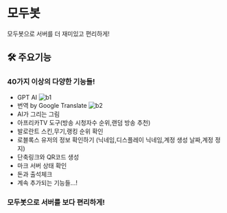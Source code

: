 # 모두봇
모두봇으로 서버를 더 재미있고 편리하게!

## 🛠️ 주요기능  
### 40가지 이상의 다양한 기능들!
- GPT AI
![b1](https://github.com/1325ok/md-save/assets/93064596/5b5e3f28-ff7a-4fb6-91a0-d4b72daef767)
- 번역 by Google Translate
![b2](https://github.com/1325ok/md-save/assets/93064596/ed1f68ac-286e-48b5-b2d3-3bc67d1db518)
- AI가 그리는 그림   
- 아프리카TV 도구(방송 시청자수 순위,랜덤 방송 추천)
- 발로란트 스킨,무기,랭킹 순위 확인   
- 로블록스 유저의 정보 확인하기 (닉네임,디스플레이 닉네임,계정 생성 날짜,계정 정지)   
- 단축링크와 QR코드 생성   
- 마크 서버 상태 확인   
- 돈과 출석체크
- 계속 추가되는 기능들...!

### 모두봇으로 서버를 보다 편리하게!
